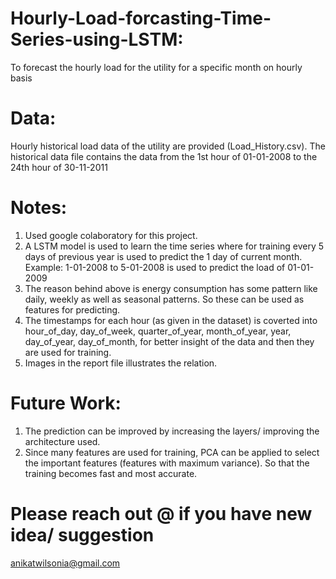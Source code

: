 # Hourly-Load-forcasting-Time-Series-using-LSTM:
To forecast the hourly load for the utility for a specific month on hourly basis

# Data:
Hourly historical load data of the utility are provided (Load_History.csv). The historical data file contains the data from the 1st hour of 01-01-2008 to the 24th hour of 30-11-2011

# Notes:
1. Used google colaboratory for this project.
2. A LSTM model is used to learn the time series where for training every 5 days of previous year is used to predict the 1 day of current month.
Example: 1-01-2008 to 5-01-2008 is used to predict the load of 01-01-2009 
3. The reason behind above is energy consumption has some pattern like daily, weekly as well as seasonal patterns. So these can be used as features for predicting. 
4. The timestamps for each hour (as given in the dataset) is coverted into hour_of_day, day_of_week, quarter_of_year, month_of_year, year, day_of_year, day_of_month, for better insight of the data and then they are used for training.
5. Images in the report file illustrates the relation.

# Future Work:
1. The prediction can be improved by increasing the layers/ improving the architecture used. 
2. Since many features are used for training, PCA can be applied to select the important features (features with maximum variance). So that the training becomes fast and most accurate.

# Please reach out @ if you have new idea/ suggestion
anikatwilsonia@gmail.com
